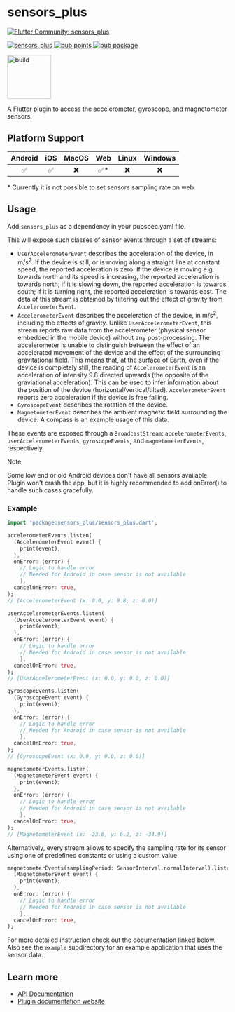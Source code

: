 # sensors_plus

[![Flutter Community: sensors_plus](https://fluttercommunity.dev/_github/header/sensors_plus)](https://github.com/fluttercommunity/community)

[![sensors_plus](https://github.com/fluttercommunity/plus_plugins/actions/workflows/sensors_plus.yaml/badge.svg)](https://github.com/fluttercommunity/plus_plugins/actions/workflows/sensors_plus.yaml)
[![pub points](https://img.shields.io/pub/points/sensors_plus?color=2E8B57&label=pub%20points)](https://pub.dev/packages/sensors_plus/score)
[![pub package](https://img.shields.io/pub/v/sensors_plus.svg)](https://pub.dev/packages/sensors_plus)

<a href="https://flutter.dev/docs/development/packages-and-plugins/favorites" target="_blank" rel="noreferrer noopener"><img src="../../../website/static/img/flutter-favorite-badge.png" width="100" alt="build"></a>

A Flutter plugin to access the accelerometer, gyroscope, and magnetometer
sensors.

## Platform Support

| Android |  iOS  | MacOS |  Web  | Linux | Windows |
| :-----: | :---: | :---: | :---: | :---: | :-----: |
|   ✅   |   ✅   |   ❌   |   ✅*  |   ❌    |    ❌   |

\* Currently it is not possible to set sensors sampling rate on web

## Usage

Add `sensors_plus` as a dependency in your pubspec.yaml file.

This will expose such classes of sensor events through a set of streams:

- `UserAccelerometerEvent` describes the acceleration of the device, in m/s<sup>2</sup>.
  If the device is still, or is moving along a straight line at constant speed,
  the reported acceleration is zero.
  If the device is moving e.g. towards north and its speed is increasing, the reported acceleration
  is towards north; if it is slowing down, the reported acceleration is towards south;
  if it is turning right, the reported acceleration is towards east.
  The data of this stream is obtained by filtering out the effect of gravity from `AccelerometerEvent`.
- `AccelerometerEvent` describes the acceleration of the device, in m/s<sup>2</sup>, including the
  effects of gravity. Unlike `UserAccelerometerEvent`, this stream reports raw data from
  the accelerometer (physical sensor embedded in the mobile device) without any post-processing.
  The accelerometer is unable to distinguish between the effect of an accelerated movement of the
  device and the effect of the surrounding gravitational field.
  This means that, at the surface of Earth, even if the device is completely still,
  the reading of `AccelerometerEvent` is an acceleration of intensity 9.8 directed upwards
  (the opposite of the graviational acceleration).
  This can be used to infer information about the position of the device (horizontal/vertical/tilted).
  `AccelerometerEvent` reports zero acceleration if the device is free falling.
- `GyroscopeEvent` describes the rotation of the device.
- `MagnetometerEvent` describes the ambient magnetic field surrounding the
  device. A compass is an example usage of this data.

These events are exposed through a `BroadcastStream`: `accelerometerEvents`,
`userAccelerometerEvents`, `gyroscopeEvents`, and `magnetometerEvents`,
respectively.

> [!NOTE]
>
> Some low end or old Android devices don't have all sensors available. Plugin won't crash the app,
> but it is highly recommended to add onError() to handle such cases gracefully.

### Example

```dart
import 'package:sensors_plus/sensors_plus.dart';

accelerometerEvents.listen(
  (AccelerometerEvent event) {
    print(event);
  },
  onError: (error) {
    // Logic to handle error
    // Needed for Android in case sensor is not available
    },
  cancelOnError: true,
);
// [AccelerometerEvent (x: 0.0, y: 9.8, z: 0.0)]

userAccelerometerEvents.listen(
  (UserAccelerometerEvent event) {
    print(event);
  },
  onError: (error) {
    // Logic to handle error
    // Needed for Android in case sensor is not available
    },
  cancelOnError: true,
);
// [UserAccelerometerEvent (x: 0.0, y: 0.0, z: 0.0)]

gyroscopeEvents.listen(
  (GyroscopeEvent event) {
    print(event);
  },
  onError: (error) {
    // Logic to handle error
    // Needed for Android in case sensor is not available
    },
  cancelOnError: true,
);
// [GyroscopeEvent (x: 0.0, y: 0.0, z: 0.0)]

magnetometerEvents.listen(
  (MagnetometerEvent event) {
    print(event);
  },
  onError: (error) {
    // Logic to handle error
    // Needed for Android in case sensor is not available
    },
  cancelOnError: true,
);
// [MagnetometerEvent (x: -23.6, y: 6.2, z: -34.9)]
```

Alternatively, every stream allows to specify the sampling rate for its sensor using one of predefined constants or using a custom value

```dart
magnetometerEvents(samplingPeriod: SensorInterval.normalInterval).listen(
  (MagnetometerEvent event) {
    print(event);
  },
  onError: (error) {
    // Logic to handle error
    // Needed for Android in case sensor is not available
    },
  cancelOnError: true,
);
```

For more detailed instruction check out the documentation linked below.
Also see the `example` subdirectory for an example application that uses the
sensor data.

## Learn more

- [API Documentation](https://pub.dev/documentation/sensors_plus/latest/sensors_plus/sensors_plus-library.html)
- [Plugin documentation website](https://plus.fluttercommunity.dev/docs/sensors_plus/overview)

